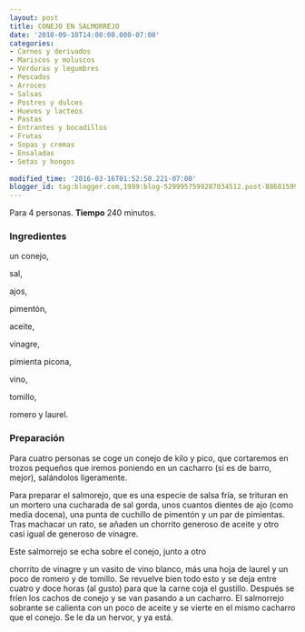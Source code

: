 ```yaml
---
layout: post
title: CONEJO EN SALMORREJO
date: '2010-09-10T14:00:00.000-07:00'
categories:
- Carnes y derivados
- Mariscos y moluscos
- Verduras y legumbres
- Pescados
- Arroces
- Salsas
- Postres y dulces
- Huevos y lacteos
- Pastas
- Entrantes y bocadillos
- Frutas
- Sopas y cremas
- Ensaladas
- Setas y hongos
 
modified_time: '2016-03-16T01:52:50.221-07:00'
blogger_id: tag:blogger.com,1999:blog-5299957599287034512.post-8868159940959090648
---
```


Para 4 personas.
<b>Tiempo</b> 240 minutos.

<h3>Ingredientes</h3>

un conejo,

sal,

ajos,

pimentón,

aceite,

vinagre,

pimienta picona,

vino,

tomillo,

romero y laurel.

<h3>Preparación</h3>

Para cuatro personas se coge un conejo de kilo y pico, que cortaremos en trozos pequeños que iremos poniendo en un cacharro (si es de barro, mejor), salándolos ligeramente.

Para preparar el salmorejo, que es una especie de salsa fría, se trituran en un mortero una cucharada de sal gorda, unos cuantos dientes de ajo (como media docena), una punta de cuchillo de pimentón y un par de pimientas. Tras machacar un rato, se añaden un chorrito generoso de aceite y otro casi igual de generoso de vinagre.

Este salmorrejo se echa sobre el conejo, junto a otro

chorrito de vinagre y un vasito de vino blanco, más una hoja de laurel y un poco de romero y de tomillo. Se revuelve bien todo esto y se deja entre cuatro y doce horas (al gusto) para que la carne coja el gustillo. Después se fríen los cachos de conejo y se van pasando a un cacharro. El salmorrejo sobrante se calienta con un poco de aceite y se vierte en el mismo cacharro que el conejo. Se le da un hervor, y ya está.

